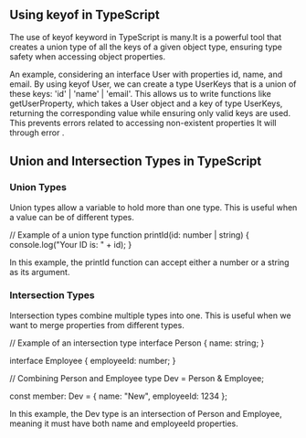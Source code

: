 ## Using keyof in TypeScript

The use of keyof keyword in TypeScript is many.It is a powerful tool that creates a union type of all the keys of a given object type, ensuring type safety when accessing object properties. 

An example, considering an interface User with properties id, name, and email. By using keyof User, we can  create a type UserKeys that is a union of these keys: 'id' | 'name' | 'email'. This allows us  to write functions like getUserProperty, which takes a User object and a key of type UserKeys, returning the corresponding value while ensuring only valid keys are used. This prevents errors related to accessing non-existent properties It will through error .

## Union and Intersection Types in TypeScript

### Union Types

Union types allow a variable to hold more than one type. This is useful when a value can be of different types.

// Example of a union type
function printId(id: number | string) {
    console.log("Your ID is: " + id);
}

In this example, the printId function can accept either a number or a string as its argument.

### Intersection Types

Intersection types combine multiple types into one. This is useful when we want to merge properties from different types.
 
// Example of an intersection type
interface Person {
    name: string;
}

interface Employee {
    employeeId: number;
}

// Combining Person and Employee
type Dev = Person & Employee;

const member: Dev = {
    name: "New",
    employeeId: 1234
};


In this example, the Dev type is an intersection of Person and Employee, meaning it must have both name and employeeId properties.





